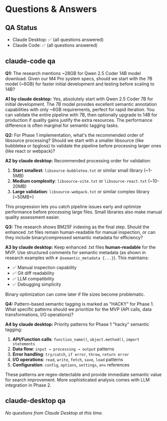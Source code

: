 # Questions & Answers

## QA Status

- Claude Desktop: ✅ (all questions answered)
- Claude Code: ✅ (all questions answered)

## claude-code qa

**Q1:** The research mentions ~28GB for Qwen 2.5 Coder 14B model download. Given our M4 Pro system
specs, should we start with the 7B model (~6GB) for faster initial development and testing before
scaling to 14B?

**A1 by claude desktop:** Yes, absolutely start with Qwen 2.5 Coder 7B for initial development. The
7B model provides excellent semantic annotation capabilities with only ~6GB requirements, perfect
for rapid iteration. You can validate the entire pipeline with 7B, then optionally upgrade to 14B
for production if quality gains justify the extra resources. The performance difference is often
marginal for semantic tagging tasks.

**Q2:** For Phase 1 implementation, what's the recommended order of libsource processing? Should we
start with a smaller libsource (like bubbletea or lipgloss) to validate the pipeline before
processing larger ones (like react or webpack)?

**A2 by claude desktop:** Recommended processing order for validation:

1. **Start smallest**: `libsource-bubbletea.txt` or similar small library (~1-5MB)
2. **Medium complexity**: `libsource-vite.txt` or `libsource-react.txt` (~10-20MB)
3. **Large validation**: `libsource-webpack.txt` or similar complex library (~50MB+)

This progression lets you catch pipeline issues early and optimize performance before processing
large files. Small libraries also make manual quality assessment easier.

**Q3:** The research shows BM25F indexing as the final step. Should the enhanced .txt files remain
human-readable for manual inspection, or can they include binary/compressed semantic metadata for
efficiency?

**A3 by claude desktop:** Keep enhanced .txt files **human-readable** for the MVP. Use structured
comments for semantic metadata (as shown in research examples with `# @semantic_metadata {...}`).
This maintains:

- ✅ Manual inspection capability
- ✅ Git diff readability
- ✅ LLM compatibility
- ✅ Debugging simplicity

Binary optimization can come later if file sizes become problematic.

**Q4:** Pattern-based semantic tagging is marked as "HACKY" for Phase 1. What specific patterns
should we prioritize for the MVP (API calls, data transformations, I/O operations)?

**A4 by claude desktop:** Priority patterns for Phase 1 "hacky" semantic tagging:

1. **API/Function calls**: `function_name()`, `object.method()`, `import statements`
2. **Data flow**: `input → processing → output` patterns
3. **Error handling**: `try/catch`, `if error`, `throw`, `return error`
4. **I/O operations**: `read`, `write`, `fetch`, `save`, `load` patterns
5. **Configuration**: `config`, `options`, `settings`, `env` references

These patterns are regex-detectable and provide immediate semantic value for search improvement.
More sophisticated analysis comes with LLM integration in Phase 2.

## claude-desktop qa

_No questions from Claude Desktop at this time._
